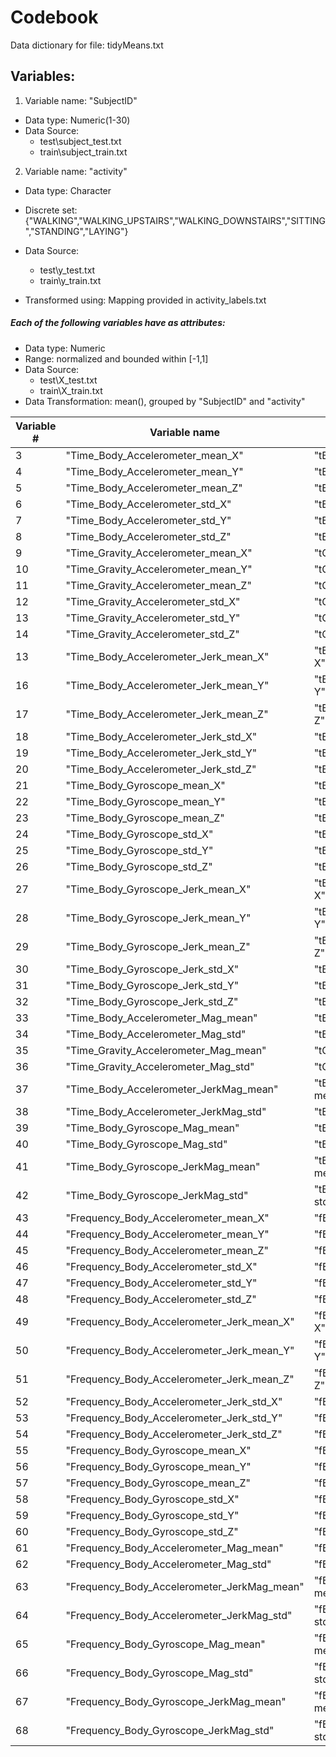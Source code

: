 Codebook
===========
Data dictionary for file: tidyMeans.txt

## Variables:

1. Variable name: "SubjectID"                     
 * Data type: Numeric(1-30)  
 * Data Source: 
    * test\subject_test.txt 
    * train\subject_train.txt    
2. Variable name: "activity"  
 * Data type: Character   
 * Discrete set: {"WALKING","WALKING_UPSTAIRS","WALKING_DOWNSTAIRS","SITTING","STANDING","LAYING"}  
 * Data Source: 
    * test\y_test.txt 
    * train\y_train.txt 
  
 * Transformed using: Mapping provided in activity_labels.txt    
 
##### Each of the following variables have as attributes:
 * Data type: Numeric
 * Range: normalized and bounded within [-1,1]
 * Data Source: 
    * test\X_test.txt
    * train\X_train.txt 
 * Data Transformation: mean(), grouped by "SubjectID" and "activity" 

| Variable #    | Variable name                               | Original name in features.txt     |
| ------------- |---------------------------------------------| ----------------------------------|
| 3             | "Time_Body_Accelerometer_mean_X"            | "tBodyAcc-mean()-X"               |
| 4             | "Time_Body_Accelerometer_mean_Y"            | "tBodyAcc-mean()-Y"               |
| 5             | "Time_Body_Accelerometer_mean_Z"            | "tBodyAcc-mean()-Z"               |
| 6             | "Time_Body_Accelerometer_std_X"             | "tBodyAcc-std()-X"                |
| 7             | "Time_Body_Accelerometer_std_Y"             | "tBodyAcc-std()-Y"                |
| 8             | "Time_Body_Accelerometer_std_Z"             | "tBodyAcc-std()-Z"                |
| 9             | "Time_Gravity_Accelerometer_mean_X"         | "tGravityAcc-mean()-X"            |
| 10            | "Time_Gravity_Accelerometer_mean_Y"         | "tGravityAcc-mean()-Y"            |
| 11            | "Time_Gravity_Accelerometer_mean_Z"         | "tGravityAcc-mean()-Z"            |
| 12            | "Time_Gravity_Accelerometer_std_X"          | "tGravityAcc-std()-X"             |
| 13            | "Time_Gravity_Accelerometer_std_Y"          | "tGravityAcc-std()-Y"             |
| 14            | "Time_Gravity_Accelerometer_std_Z"          | "tGravityAcc-std()-Z"             |
| 13            | "Time_Body_Accelerometer_Jerk_mean_X"       | "tBodyAccJerk-mean()-X"           |
| 16            | "Time_Body_Accelerometer_Jerk_mean_Y"       | "tBodyAccJerk-mean()-Y"           |
| 17            | "Time_Body_Accelerometer_Jerk_mean_Z"       | "tBodyAccJerk-mean()-Z"           |
| 18            | "Time_Body_Accelerometer_Jerk_std_X"        | "tBodyAccJerk-std()-X"            |
| 19            | "Time_Body_Accelerometer_Jerk_std_Y"        | "tBodyAccJerk-std()-Y"            |
| 20            | "Time_Body_Accelerometer_Jerk_std_Z"        | "tBodyAccJerk-std()-Z"            |
| 21            | "Time_Body_Gyroscope_mean_X"                | "tBodyGyro-mean()-X"              |
| 22            | "Time_Body_Gyroscope_mean_Y"                | "tBodyGyro-mean()-Y"              |
| 23            | "Time_Body_Gyroscope_mean_Z"                | "tBodyGyro-mean()-Z"              |
| 24            | "Time_Body_Gyroscope_std_X"                 | "tBodyGyro-std()-X"               |
| 25            | "Time_Body_Gyroscope_std_Y"                 | "tBodyGyro-std()-Y"               |
| 26            | "Time_Body_Gyroscope_std_Z"                 | "tBodyGyro-std()-Z"               |
| 27            | "Time_Body_Gyroscope_Jerk_mean_X"           | "tBodyGyroJerk-mean()-X"          |
| 28            | "Time_Body_Gyroscope_Jerk_mean_Y"           | "tBodyGyroJerk-mean()-Y"          |
| 29            | "Time_Body_Gyroscope_Jerk_mean_Z"           | "tBodyGyroJerk-mean()-Z"          |
| 30            | "Time_Body_Gyroscope_Jerk_std_X"            | "tBodyGyroJerk-std()-X"           |
| 31            | "Time_Body_Gyroscope_Jerk_std_Y"            | "tBodyGyroJerk-std()-Y"           |
| 32            | "Time_Body_Gyroscope_Jerk_std_Z"            | "tBodyGyroJerk-std()-Z"           |
| 33            | "Time_Body_Accelerometer_Mag_mean"          | "tBodyAccMag-mean()"              |
| 34            | "Time_Body_Accelerometer_Mag_std"           | "tBodyAccMag-std()"               |
| 35            | "Time_Gravity_Accelerometer_Mag_mean"       | "tGravityAccMag-mean()"           |
| 36            | "Time_Gravity_Accelerometer_Mag_std"        | "tGravityAccMag-std()"            |
| 37            | "Time_Body_Accelerometer_JerkMag_mean"      | "tBodyAccJerkMag-mean()"          |
| 38            | "Time_Body_Accelerometer_JerkMag_std"       | "tBodyAccJerkMag-std()"           |
| 39            | "Time_Body_Gyroscope_Mag_mean"              | "tBodyGyroMag-mean()"             |
| 40            | "Time_Body_Gyroscope_Mag_std"               | "tBodyGyroMag-std()"              |
| 41            | "Time_Body_Gyroscope_JerkMag_mean"          | "tBodyGyroJerkMag-mean()"         |
| 42            | "Time_Body_Gyroscope_JerkMag_std"           | "tBodyGyroJerkMag-std()"          |
| 43            | "Frequency_Body_Accelerometer_mean_X"       | "fBodyAcc-mean()-X"               |
| 44            | "Frequency_Body_Accelerometer_mean_Y"       | "fBodyAcc-mean()-Y"               |
| 45            | "Frequency_Body_Accelerometer_mean_Z"       | "fBodyAcc-mean()-Z"               |
| 46            | "Frequency_Body_Accelerometer_std_X"        | "fBodyAcc-std()-X"                |
| 47            | "Frequency_Body_Accelerometer_std_Y"        | "fBodyAcc-std()-Y"                |
| 48            | "Frequency_Body_Accelerometer_std_Z"        | "fBodyAcc-std()-Z"                |
| 49            | "Frequency_Body_Accelerometer_Jerk_mean_X"  | "fBodyAccJerk-mean()-X"           |
| 50            | "Frequency_Body_Accelerometer_Jerk_mean_Y"  | "fBodyAccJerk-mean()-Y"           |
| 51            | "Frequency_Body_Accelerometer_Jerk_mean_Z"  | "fBodyAccJerk-mean()-Z"           |
| 52            | "Frequency_Body_Accelerometer_Jerk_std_X"   | "fBodyAccJerk-std()-X"            |
| 53            | "Frequency_Body_Accelerometer_Jerk_std_Y"   | "fBodyAccJerk-std()-Y"            |
| 54            | "Frequency_Body_Accelerometer_Jerk_std_Z"   | "fBodyAccJerk-std()-Z"            |
| 55            | "Frequency_Body_Gyroscope_mean_X"           | "fBodyGyro-mean()-X"              |
| 56            | "Frequency_Body_Gyroscope_mean_Y"           | "fBodyGyro-mean()-Y"              |
| 57            | "Frequency_Body_Gyroscope_mean_Z"           | "fBodyGyro-mean()-Z"              |
| 58            | "Frequency_Body_Gyroscope_std_X"            | "fBodyGyro-std()-X"               |
| 59            | "Frequency_Body_Gyroscope_std_Y"            | "fBodyGyro-std()-Y"               |
| 60            | "Frequency_Body_Gyroscope_std_Z"            | "fBodyGyro-std()-Z"               |
| 61            | "Frequency_Body_Accelerometer_Mag_mean"     | "fBodyAccMag-mean()"              |
| 62            | "Frequency_Body_Accelerometer_Mag_std"      | "fBodyAccMag-std()"               |
| 63            | "Frequency_Body_Accelerometer_JerkMag_mean" | "fBodyBodyAccJerkMag-mean()"      |
| 64            | "Frequency_Body_Accelerometer_JerkMag_std"  | "fBodyBodyAccJerkMag-std()"       |
| 65            | "Frequency_Body_Gyroscope_Mag_mean"         | "fBodyBodyGyroMag-mean()"         |
| 66            | "Frequency_Body_Gyroscope_Mag_std"          | "fBodyBodyGyroMag-std()"          |
| 67            | "Frequency_Body_Gyroscope_JerkMag_mean"     | "fBodyBodyGyroJerkMag-mean()"     |
| 68            | "Frequency_Body_Gyroscope_JerkMag_std"      | "fBodyBodyGyroJerkMag-std()"      |